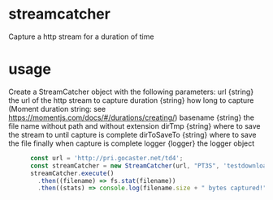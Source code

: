 # streamcatcher
Capture a http stream for a duration of time
# usage
Create a StreamCatcher object with the following parameters:
  url {string} the url of the http stream to capture
  duration {string} how long to capture (Moment duration string: see https://momentjs.com/docs/#/durations/creating/)
  basename {string} the file name without path and without extension
  dirTmp {string}  where to save the stream to until capture is complete
  dirToSaveTo {string} where to save the file finally when capture is complete
  logger {logger} the logger object

```javascript
      const url = 'http://pri.gocaster.net/td4';
      const streamCatcher = new StreamCatcher(url, "PT3S", 'testdownload', 'test/tmp/down', 'test/tmp/final', console);
      streamCatcher.execute()
        .then((filename) => fs.stat(filename))
        .then((stats) => console.log(filename.size + " bytes captured!"))
```

